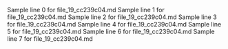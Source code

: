 Sample line 0 for file_19_cc239c04.md
Sample line 1 for file_19_cc239c04.md
Sample line 2 for file_19_cc239c04.md
Sample line 3 for file_19_cc239c04.md
Sample line 4 for file_19_cc239c04.md
Sample line 5 for file_19_cc239c04.md
Sample line 6 for file_19_cc239c04.md
Sample line 7 for file_19_cc239c04.md